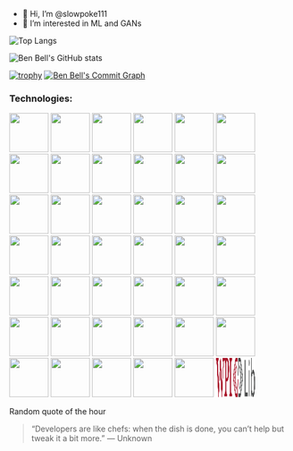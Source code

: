 - 👋 Hi, I’m @slowpoke111
- 👀 I’m interested in ML and GANs


![Top Langs](https://github-readme-stats.vercel.app/api/top-langs/?username=slowpoke111&langs_count=12)

![Ben Bell's GitHub stats](https://github-readme-stats.vercel.app/api?username=slowpoke111&show=reviews,discussions_started,discussions_answered,prs_merged,prs_merged_percentage&show_icons=true&theme=dark)

[![trophy](https://github-profile-trophy.vercel.app/?username=slowpoke111&theme=onedark)](https://github.com/ryo-ma/github-profile-trophy)
[![Ben Bell's Commit Graph](https://github-readme-activity-graph.vercel.app/graph?username=slowpoke111&theme=github-compact&hide_border=true&days=40)](https://github.com/ashutosh00710/github-readme-activity-graph)

### Technologies:
<img src="https://cdn.jsdelivr.net/gh/devicons/devicon@latest/icons/python/python-original.svg" height="70" width="70" /> <img src="https://cdn.jsdelivr.net/gh/devicons/devicon@latest/icons/java/java-original.svg" height="70" width="70" />
<img src="https://cdn.jsdelivr.net/gh/devicons/devicon@latest/icons/tensorflow/tensorflow-original.svg" height="70" width="70" />
<img src="https://cdn.jsdelivr.net/gh/devicons/devicon@latest/icons/pytorch/pytorch-original.svg" height="70" width="70" />
<img src="https://cdn.jsdelivr.net/gh/devicons/devicon@latest/icons/jupyter/jupyter-original.svg" height="70" width="70" />
<img src="https://cdn.jsdelivr.net/gh/devicons/devicon@latest/icons/cplusplus/cplusplus-original.svg" height="70" width="70" /> 
<img src="https://cdn.jsdelivr.net/gh/devicons/devicon@latest/icons/amazonwebservices/amazonwebservices-original-wordmark.svg" height="70" width="70"/>
<img src="https://cdn.jsdelivr.net/gh/devicons/devicon@latest/icons/anaconda/anaconda-original.svg" height="70" width="70"/>
<img src="https://cdn.jsdelivr.net/gh/devicons/devicon@latest/icons/git/git-plain.svg" height="70" width="70"/>
<img src="https://cdn.jsdelivr.net/gh/devicons/devicon@latest/icons/godot/godot-original.svg" height="70" width="70"/>
<img src="https://cdn.jsdelivr.net/gh/devicons/devicon@latest/icons/googlecloud/googlecloud-original.svg" height="70" width="70"/>
<img src="https://cdn.jsdelivr.net/gh/devicons/devicon@latest/icons/intellij/intellij-original.svg" height="70" width="70"/>
<img src="https://cdn.jsdelivr.net/gh/devicons/devicon@latest/icons/markdown/markdown-original.svg" height="70" width="70"/>
<img src="https://cdn.jsdelivr.net/gh/devicons/devicon@latest/icons/matplotlib/matplotlib-original.svg" height="70" width="70"/>
<img src="https://cdn.jsdelivr.net/gh/devicons/devicon@latest/icons/numpy/numpy-original.svg" height="70" width="70"/>
<img src="https://cdn.jsdelivr.net/gh/devicons/devicon@latest/icons/opencv/opencv-original.svg" height="70" width="70"/>
<img src="https://cdn.jsdelivr.net/gh/devicons/devicon@latest/icons/powershell/powershell-plain.svg" height="70" width="70" />
<img src="https://cdn.jsdelivr.net/gh/devicons/devicon@latest/icons/pypi/pypi-original.svg" height="70" width="70"/>
<img src="https://cdn.jsdelivr.net/gh/devicons/devicon@latest/icons/replit/replit-original.svg" height="70" width="70"/>
<img src="https://cdn.jsdelivr.net/gh/devicons/devicon@latest/icons/scikitlearn/scikitlearn-original.svg" height="70" width="70"/>
<img src="https://cdn.jsdelivr.net/gh/devicons/devicon@latest/icons/selenium/selenium-original.svg" height="70" width="70"/> 
<img src="https://cdn.jsdelivr.net/gh/devicons/devicon@latest/icons/ssh/ssh-original-wordmark.svg" height="70" width="70"/>
<img src="https://cdn.jsdelivr.net/gh/devicons/devicon@latest/icons/stackoverflow/stackoverflow-original.svg" height="70" width="70"/> 
<img src="https://cdn.jsdelivr.net/gh/devicons/devicon@latest/icons/visualstudio/visualstudio-original.svg" height="70" width="70"/>
 <img src="https://cdn.jsdelivr.net/gh/devicons/devicon@latest/icons/keras/keras-original.svg" height="70" width="70"/>
 <img src="https://cdn.jsdelivr.net/gh/devicons/devicon@latest/icons/arduino/arduino-original-wordmark.svg" height="70" width="70" />
  <img src="https://cdn.jsdelivr.net/gh/devicons/devicon@latest/icons/debian/debian-original.svg" height="70" width="70"/>
   <img src="https://cdn.jsdelivr.net/gh/devicons/devicon@latest/icons/docker/docker-original.svg" height="70" width="70"/>
<img src="https://cdn.jsdelivr.net/gh/devicons/devicon@latest/icons/firefox/firefox-original.svg" height="70" width="70"/>
 <img src="https://cdn.jsdelivr.net/gh/devicons/devicon@latest/icons/gimp/gimp-original.svg" height="70" width="70"/>
 <img src="https://cdn.jsdelivr.net/gh/devicons/devicon@latest/icons/githubactions/githubactions-original.svg" height="70" width="70"/>
  <img src="https://cdn.jsdelivr.net/gh/devicons/devicon@latest/icons/gradle/gradle-original-wordmark.svg" height="70" width="70"/>
  <img src="https://cdn.jsdelivr.net/gh/devicons/devicon@latest/icons/kaggle/kaggle-original.svg" height="70" width="70"/>
  <img src="https://cdn.jsdelivr.net/gh/devicons/devicon@latest/icons/latex/latex-original.svg" height="70" width="70"/>
   <img src="https://cdn.jsdelivr.net/gh/devicons/devicon@latest/icons/pandas/pandas-original-wordmark.svg" height="70" width="70"/>
    <img src="https://cdn.jsdelivr.net/gh/devicons/devicon@latest/icons/plotly/plotly-original.svg" height="70" width="70"/>
     <img src="https://cdn.jsdelivr.net/gh/devicons/devicon@latest/icons/vscode/vscode-original.svg" height="70" width="70"/>
 <img src="https://cdn.jsdelivr.net/gh/devicons/devicon@latest/icons/windows11/windows11-original.svg" height="70" width="70"/>
  <img src="https://cdn.jsdelivr.net/gh/devicons/devicon@latest/icons/json/json-original.svg" height="70" width="70"/>
 <img src="https://cdn.jsdelivr.net/gh/devicons/devicon@latest/icons/azure/azure-original.svg" height="70" width="70"/>
  <img src="https://cdn.jsdelivr.net/gh/devicons/devicon@latest/icons/raspberrypi/raspberrypi-original.svg" height="70" width="70"/>
   <img src= "https://github.com/wpilibsuite/branding/blob/main/wpilib-generic.svg" height="70" width="70"/>
 <link rel="stylesheet" type='text/css' href="https://cdn.jsdelivr.net/gh/devicons/devicon@latest/devicon.min.css
  
## Random quote of the hour
> “Developers are like chefs: when the dish is done, you can’t help but tweak it a bit more.” — Unknown


